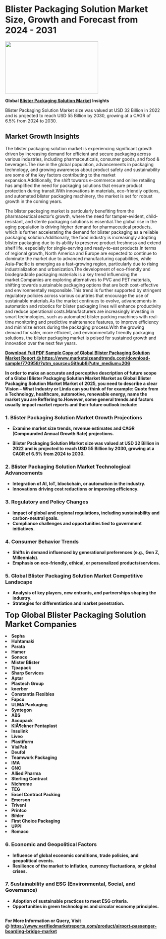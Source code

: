 <H1>Blister Packaging Solution Market Size, Growth and Forecast from 2024 - 2031</H1><img class="aligncenter size-medium wp-image-584254" src="https://thirdeyenews.in/wp-content/uploads/2024/09/Global-Market-Research-300x168.jpeg" alt="" width="300" height="168" /><p><strong>Global&nbsp;<a href="https://www.marketsizeandtrends.com/download-sample/770958/?utm_source=Github8j?utm_medium=206">Blister Packaging Solution Market</a> Insights</strong></p><p>Blister Packaging Solution Market size was valued at USD 32 Billion in 2022 and is projected to reach USD 55 Billion by 2030, growing at a CAGR of 6.5% from 2024 to 2030.</p><p><h2>Market Growth Insights</h2> <p>The blister packaging solution market is experiencing significant growth driven by increasing demand for efficient and secure packaging across various industries, including pharmaceuticals, consumer goods, and food & beverages.The rise in the global population, advancements in packaging technology, and growing awareness about product safety and sustainability are some of the key factors contributing to the market expansion.Additionally, the shift towards e-commerce and online retailing has amplified the need for packaging solutions that ensure product protection during transit.With innovations in materials, eco-friendly options, and automated blister packaging machinery, the market is set for robust growth in the coming years.</p> <p><strong><a href="#"></a></strong></p> <p>The blister packaging market is particularly benefiting from the pharmaceutical sector’s growth, where the need for tamper-evident, child-resistant, and sterile packaging solutions is essential.The global rise in the aging population is driving higher demand for pharmaceutical products, which is further accelerating the demand for blister packaging as a reliable packaging solution.Additionally, the food industry is increasingly adopting blister packaging due to its ability to preserve product freshness and extend shelf life, especially for single-serving and ready-to-eat products.In terms of regional growth, North America and Europe are expected to continue to dominate the market due to advanced manufacturing capabilities, while Asia-Pacific is emerging as a fast-growing region, particularly due to rising industrialization and urbanization.The development of eco-friendly and biodegradable packaging materials is a key trend influencing the market.Companies are exploring alternatives to PVC and PET materials, shifting towards sustainable packaging options that are both cost-effective and environmentally responsible.This trend is further supported by stringent regulatory policies across various countries that encourage the use of sustainable materials.As the market continues to evolve, advancements in automation and robotics for blister packaging lines will enhance productivity and reduce operational costs.Manufacturers are increasingly investing in smart technologies, such as automated blister packing machines with real-time monitoring and predictive maintenance features, to improve efficiency and minimize errors during the packaging process.With the growing demand for safer, more efficient, and environmentally friendly packaging solutions, the blister packaging market is poised for sustained growth and innovation over the next few years.<p><strong><a href="#"></p><p><span class=""><strong>Download Full PDF Sample Copy of Global Blister Packaging Solution Market Report</strong> @ <a href="https://www.marketsizeandtrends.com/download-sample/770958/?utm_source=Github8j?utm_medium=206" target="_blank">https://www.marketsizeandtrends.com/download-sample/770958/?utm_source=Github8j?utm_medium=206</a></span></p><p>In order to make an accurate and perceptive description of future scope of a Global&nbsp;Blister Packaging Solution Market Market as Global&nbsp;Blister Packaging Solution Market Market of 2025, you need to describe a clear Vision &ndash; What Industry or Linda can you think of for example: Quote from a Technology, healthcare, automotive, renewable energy, name the market you are Reffering to.However, some general trends and factors usually impact market reports and their future outlook include:</p><h3>1.&nbsp;<strong>Blister Packaging Solution Market Growth Projections</strong></h3><ul><li>Examine market size trends, revenue estimates and CAGR (Compounded Annual Growth Rate) projections.</li><li><p>Blister Packaging Solution Market size was valued at USD 32 Billion in 2022 and is projected to reach USD 55 Billion by 2030, growing at a CAGR of 6.5% from 2024 to 2030.</p></li></ul><h3>2.&nbsp;<strong>Blister Packaging Solution Market Technological Advancements</strong></h3><ul><li>Integration of AI, IoT, blockchain, or automation in the industry.</li><li>Innovations driving cost reductions or improving efficiency.</li></ul><h3>3.&nbsp;<strong>Regulatory and Policy Changes</strong></h3><ul><li>Impact of global and regional regulations, including sustainability and carbon-neutral goals.</li><li>Compliance challenges and opportunities tied to government initiatives.</li></ul><h3>4.&nbsp;<strong>Consumer Behavior Trends</strong></h3><ul><li>Shifts in demand influenced by generational preferences (e.g., Gen Z, Millennials).</li><li>Emphasis on eco-friendly, ethical, or personalized products/services.</li></ul><h3>5.&nbsp;<strong>Global Blister Packaging Solution Market Competitive Landscape</strong></h3><ul><li>Analysis of key players, new entrants, and partnerships shaping the industry.</li><li>Strategies for differentiation and market penetration.</li></ul><p data-pm-slice="1 1 []"><span style="color: inherit; font-family: inherit; font-size: 25px;">Top Global Blister Packaging Solution Market Companies</span></p><div class="" data-test-id=""><p><li>Sepha</li><li> Huhtamaki</li><li> Parata</li><li> Hamer</li><li> Sonoco</li><li> Mister Blister</li><li> Tjoapack</li><li> Sharp Services</li><li> Aptar</li><li> Plastech Group</li><li> koerber</li><li> Constantia Flexibles</li><li> Fapco</li><li> ULMA Packaging</li><li> Syntegon</li><li> ABS</li><li> Accupack</li><li> KlÃ¶ckner Pentaplast</li><li> Insulink</li><li> Liveo</li><li> Plastiform</li><li> VisiPak</li><li> Deufol</li><li> Teamwork Packaging</li><li> IMA</li><li> GNC</li><li> Allied Pharma</li><li> Sterling Contract</li><li> Nichrome</li><li> TEG</li><li> Excel Contract Packing</li><li> Emerson</li><li> Triveni</li><li> Printco</li><li> Bihler</li><li> First Choice Packaging</li><li> UPPI</li><li> Romaco</li></p></div><h3>6.&nbsp;<strong>Economic and Geopolitical Factors</strong></h3><ul><li>Influence of global economic conditions, trade policies, and geopolitical events.</li><li>Resilience of the market to inflation, currency fluctuations, or global crises.</li></ul><h3>7.&nbsp;<strong>Sustainability and ESG (Environmental, Social, and Governance)</strong></h3><ul><li>Adoption of sustainable practices to meet ESG criteria.</li><li>Opportunities in green technologies and circular economy principles.</li></ul><h2><strong style="font-size: 14px;">For More Information or Query, Visit @&nbsp;</strong><a style="background-color: #ffffff; font-size: 14px;" href="https://www.marketsizeandtrends.com/report/blister-packaging-solution-market/" target="_blank">https://www.verifiedmarketreports.com/product/airport-passenger-boarding-bridge-market</a></h2>
